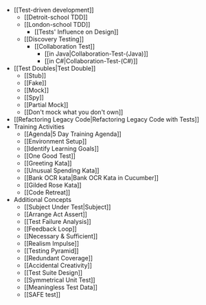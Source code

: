 * [[Test-driven development]]
  * [[Detroit-school TDD]]
  * [[London-school TDD]]
    * [[Tests' Influence on Design]]
  * [[Discovery Testing]]
    * [[Collaboration Test]]
      * [[in Java|Collaboration-Test-(Java)]]
      * [[in C#|Collaboration-Test-(C#)]]
* [[Test Doubles|Test Double]]
  * [[Stub]]
  * [[Fake]]
  * [[Mock]]
  * [[Spy]]
  * [[Partial Mock]]
  * [[Don't mock what you don't own]]
* [[Refactoring Legacy Code|Refactoring Legacy Code with Tests]]
* Training Activities
  * [[Agenda|5 Day Training Agenda]]
  * [[Environment Setup]]
  * [[Identify Learning Goals]]
  * [[One Good Test]]
  * [[Greeting Kata]]
  * [[Unusual Spending Kata]]
  * [[Bank OCR kata|Bank OCR Kata in Cucumber]]
  * [[Gilded Rose Kata]]
  * [[Code Retreat]]
* Additional Concepts
  * [[Subject Under Test|Subject]]
  * [[Arrange Act Assert]]
  * [[Test Failure Analysis]]
  * [[Feedback Loop]]
  * [[Necessary & Sufficient]]
  * [[Realism Impulse]]
  * [[Testing Pyramid]]
  * [[Redundant Coverage]]
  * [[Accidental Creativity]]
  * [[Test Suite Design]]
  * [[Symmetrical Unit Test]]
  * [[Meaningless Test Data]]
  * [[SAFE test]]
